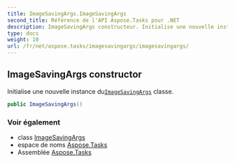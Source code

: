 ```yaml
---
title: ImageSavingArgs.ImageSavingArgs
second_title: Référence de l'API Aspose.Tasks pour .NET
description: ImageSavingArgs constructeur. Initialise une nouvelle instance duImageSavingArgs classe.
type: docs
weight: 10
url: /fr/net/aspose.tasks/imagesavingargs/imagesavingargs/
---
```

## ImageSavingArgs constructor

Initialise une nouvelle instance du[`ImageSavingArgs`](../) classe.

```csharp
public ImageSavingArgs()
```

### Voir également

* class [ImageSavingArgs](../)
* espace de noms [Aspose.Tasks](../../imagesavingargs/)
* Assemblée [Aspose.Tasks](../../../)



